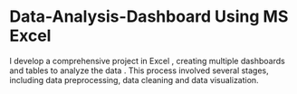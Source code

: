 # Data-Analysis-Dashboard Using MS Excel
I develop a comprehensive project in Excel , creating multiple dashboards and tables to analyze the data . This process involved several stages, including data preprocessing, data cleaning and data visualization. 
